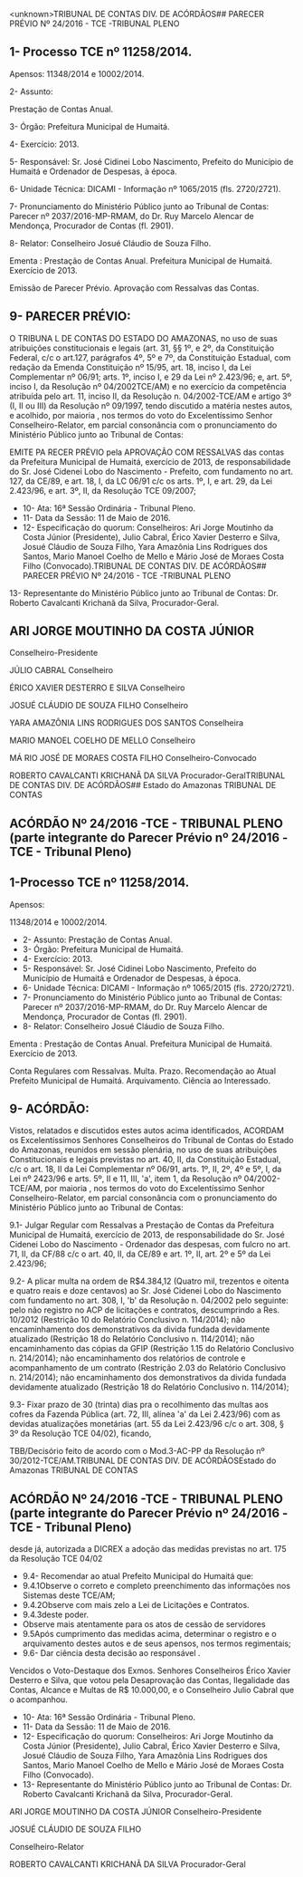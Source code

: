 &lt;unknown&gt;TRIBUNAL DE CONTAS DIV. DE ACÓRDÃOS## PARECER PRÉVIO Nº 24/2016 - TCE -TRIBUNAL PLENO

## 1- Processo TCE nº 11258/2014.

Apensos: 11348/2014 e 10002/2014.

2- Assunto:

Prestação de Contas Anual.

3- Órgão: Prefeitura Municipal de Humaitá.

4- Exercício: 2013.

5- Responsável: Sr. José Cidinei Lobo Nascimento, Prefeito do Município de Humaitá e Ordenador de Despesas, à época.

6- Unidade Técnica: DICAMI - Informação nº 1065/2015 (fls. 2720/2721).

7- Pronunciamento do Ministério Público junto ao Tribunal de Contas: Parecer nº 2037/2016-MP-RMAM,  do  Dr.  Ruy  Marcelo  Alencar  de  Mendonça,  Procurador  de Contas (fl. 2901).

8- Relator: Conselheiro Josué Cláudio de Souza Filho.

Ementa : Prestação de Contas Anual. Prefeitura Municipal de Humaitá. Exercício de 2013.

Emissão de Parecer Prévio. Aprovação com Ressalvas das Contas.

## 9- PARECER PRÉVIO:

O  TRIBUNA L  DE  CONTAS DO ESTADO DO AMAZONAS, no uso de suas atribuições constitucionais e legais (art. 31, §§ 1º, e 2º, da Constituição Federal, c/c  o  art.127,  parágrafos  4º,  5º  e  7º,  da  Constituição  Estadual,  com  redação  da Emenda Constituição nº 15/95, art. 18, inciso I, da Lei Complementar nº 06/91; arts. 1º,  inciso  I,  e  29  da  Lei  nº  2.423/96;  e,  art.  5º,  inciso  I,  da  Resolução  nº  04/2002TCE/AM) e no exercício da competência atribuída pelo art. 11, inciso II, da Resolução n. 04/2002-TCE/AM e artigo 3º (I, II ou III) da Resolução nº 09/1997, tendo discutido a matéria nestes autos, e acolhido, por maioria , nos termos do voto do Excelentíssimo Senhor  Conselheiro-Relator, em  parcial  consonância com  o  pronunciamento  do Ministério Público junto ao Tribunal de Contas:

EMITE PA RECER PRÉVIO pela APROVAÇÃO COM RESSALVAS das contas da Prefeitura Municipal de Humaitá, exercício de 2013, de responsabilidade do Sr. José Cidenei Lobo do Nascimento -  Prefeito,  com  fundamento no art. 127, da CE/89, e art. 18, I, da LC 06/91 c/c os arts. 1º, I, e art. 29, da Lei 2.423/96, e art. 3º, II, da Resolução TCE 09/2007;

- 10- Ata: 16ª Sessão Ordinária - Tribunal Pleno.
- 11- Data da Sessão: 11 de Maio de 2016.
- 12-  Especificação  do  quorum: Conselheiros:  Ari  Jorge  Moutinho  da  Costa  Júnior (Presidente),  Julio  Cabral,  Érico  Xavier  Desterro  e  Silva,  Josué  Cláudio  de  Souza Filho,  Yara  Amazônia Lins Rodrigues dos Santos, Mario  Manoel Coelho de  Mello e Mário José de Moraes Costa Filho (Convocado).TRIBUNAL DE CONTAS DIV. DE ACÓRDÃOS## PARECER PRÉVIO Nº 24/2016 - TCE -TRIBUNAL PLENO

13- Representante do Ministério Público junto ao Tribunal de Contas: Dr. Roberto Cavalcanti Krichanã da Silva, Procurador-Geral.

## ARI JORGE MOUTINHO DA COSTA JÚNIOR

Conselheiro-Presidente

JÚLIO CABRAL Conselheiro

ÉRICO XAVIER DESTERRO E SILVA Conselheiro

JOSUÉ CLÁUDIO DE SOUZA FILHO Conselheiro

YARA AMAZÔNIA LINS RODRIGUES DOS SANTOS Conselheira

MARIO MANOEL COELHO DE MELLO Conselheiro

MÁ RIO JOSÉ DE MORAES COSTA FILHO Conselheiro-Convocado

ROBERTO CAVALCANTI KRICHANÃ DA SILVA Procurador-GeralTRIBUNAL DE CONTAS DIV. DE ACÓRDÃOS## Estado do Amazonas TRIBUNAL DE CONTAS

## ACÓRDÃO Nº 24/2016 -TCE - TRIBUNAL PLENO (parte integrante do Parecer Prévio nº 24/2016 -TCE - Tribunal Pleno)

## 1-Processo TCE nº 11258/2014.

Apensos:

11348/2014 e 10002/2014.

- 2- Assunto: Prestação de Contas Anual.
- 3- Órgão: Prefeitura Municipal de Humaitá.
- 4- Exercício: 2013.
- 5- Responsável: Sr. José Cidinei Lobo Nascimento, Prefeito do Município de Humaitá e Ordenador de Despesas, à época.
- 6- Unidade Técnica: DICAMI - Informação nº 1065/2015 (fls. 2720/2721).
- 7-  Pronunciamento  do Ministério Público  junto  ao Tribunal  de Contas: Parecer  nº 2037/2016-MP-RMAM, do Dr. Ruy Marcelo Alencar de Mendonça, Procurador de Contas (fl. 2901).
- 8- Relator: Conselheiro Josué Cláudio de Souza Filho.

Ementa :  Prestação  de  Contas  Anual.  Prefeitura Municipal de Humaitá. Exercício de 2013.

Conta  Regulares  com  Ressalvas. Multa.  Prazo. Recomendação  ao  Atual  Prefeito  Municipal  de Humaitá. Arquivamento. Ciência ao Interessado.

## 9- ACÓRDÃO:

Vistos, relatados e discutidos estes autos acima identificados, ACORDAM os Excelentíssimos Senhores Conselheiros do Tribunal de Contas do Estado do Amazonas, reunidos  em  sessão  plenária,  no  uso  de  suas  atribuições  Constitucionais  e  legais previstas no art. 40, II, da Constituição Estadual, c/c o art. 18, II da Lei Complementar nº 06/91, arts. 1º,  II,  2º,  4º  e  5º,  I,  da  Lei  nº  2423/96  e  arts.  5º,  II  e  11,  III,  'a',  item  1,  da Resolução  nº  04/2002-TCE/AM, por  maioria ,  nos  termos  do  voto  do  Excelentíssimo Senhor  Conselheiro-Relator, em  parcial consonância com  o  pronunciamento  do Ministério Público junto ao Tribunal de Contas:

9.1-  Julgar  Regular  com  Ressalvas a  Prestação  de  Contas  da  Prefeitura Municipal de Humaitá, exercício de 2013, de responsabilidade do Sr. José Cidenei Lobo do Nascimento - Ordenador das despesas, com fulcro no art. 71, II, da CF/88 c/c o art. 40, II, da CE/89 e art. 1º, II, art. 2º e 5º da Lei 2.423/96;

9.2-  A plicar multa na ordem de R$4.384,12 (Quatro mil, trezentos e oitenta e quatro reais e doze  centavos)  ao Sr. José  Cidenei  Lobo  do  Nascimento com fundamento no art. 308, I, 'b' da Resolução n. 04/2002 pelo seguinte: pelo não registro no ACP de licitações e contratos, descumprindo a Res. 10/2012 (Restrição 10 do Relatório Conclusivo  n.  114/2014);  não  encaminhamento  dos  demonstrativos  da  divida  fundada devidamente  atualizado  (Restrição 18 do Relatório Conclusivo  n. 114/2014); não encaminhamento  das  cópias  da  GFIP  (Restrição  1.15  do  Relatório  Conclusivo  n. 214/2014);  não  encaminhamento  dos  relatórios  de  controle  e  acompanhamento  de  um contrato (Restrição 2.03 do Relatório Conclusivo n. 214/2014); não encaminhamento dos demonstrativos  da  divida  fundada  devidamente  atualizado  (Restrição  18  do  Relatório Conclusivo n. 114/2014);

9.3- Fixar prazo de 30 (trinta) dias pra o recolhimento das multas aos cofres da Fazenda Pública (art. 72, III, alínea 'a' da Lei 2.423/96) com as devidas atualizações monetárias (art. 55 da Lei 2.423/96 c/c o art. 308, § 3º da Resolução TCE 04/02), ficando,

TBB/Decisório feito de acordo com o Mod.3-AC-PP da Resolução nº 30/2012-TCE/AM.TRIBUNAL DE CONTAS DIV. DE ACÓRDÃOSEstado do Amazonas TRIBUNAL DE CONTAS

## ACÓRDÃO Nº 24/2016 -TCE - TRIBUNAL PLENO (parte integrante do Parecer Prévio nº 24/2016 -TCE - Tribunal Pleno)

desde já, autorizada a DICREX a adoção das medidas previstas no art. 175 da Resolução TCE 04/02

- 9.4- Recomendar ao atual Prefeito Municipal do Humaitá que:
- 9.4.1Observe  o  correto  e  completo  preenchimento  das  informações  nos Sistemas deste TCE/AM;
- 9.4.2Observe com mais zelo a Lei de Licitações e Contratos.
- 9.4.3deste poder.
- Observe  mais  atentamente  para  os  atos  de  cessão  de  servidores
- 9.5Após  cumprimento  das  medidas  acima, determinar  o  registro e  o arquivamento destes autos e de seus apensos, nos termos regimentais;
- 9.6- Dar ciência desta decisão ao responsável .

Vencidos o Voto-Destaque dos Exmos. Senhores Conselheiros Érico Xavier Desterro e Silva,  que  votou  pela  Desaprovação  das  Contas,  Ilegalidade  das  Contas,  Alcance  e Multas de R$ 10.000,00, e o Conselheiro Julio Cabral que o acompanhou.

- 10- Ata: 16ª Sessão Ordinária - Tribunal Pleno.
- 11- Data da Sessão: 11 de Maio de 2016.
- 12-  Especificação  do  quorum: Conselheiros:  Ari  Jorge  Moutinho  da  Costa  Júnior (Presidente), Julio Cabral, Érico Xavier Desterro e Silva, Josué Cláudio de Souza Filho, Yara Amazônia Lins Rodrigues dos Santos, Mario Manoel Coelho de Mello e Mário José de Moraes Costa Filho (Convocado).
- 13-  Representante  do Ministério  Público  junto  ao Tribunal  de  Contas: Dr.  Roberto Cavalcanti Krichanã da Silva, Procurador-Geral.

ARI JORGE MOUTINHO DA COSTA JÚNIOR Conselheiro-Presidente

JOSUÉ CLÁUDIO DE SOUZA FILHO

Conselheiro-Relator

ROBERTO CAVALCANTI KRICHANÃ DA SILVA Procurador-Geral